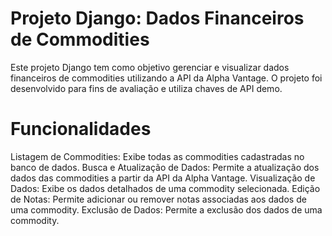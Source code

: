 # Projeto Django: Dados Financeiros de Commodities
Este projeto Django tem como objetivo gerenciar e visualizar dados financeiros de commodities utilizando a API da Alpha Vantage. O projeto foi desenvolvido para fins de avaliação e utiliza chaves de API demo.


# Funcionalidades

Listagem de Commodities: Exibe todas as commodities cadastradas no banco de dados.
Busca e Atualização de Dados: Permite a atualização dos dados das commodities a partir da API da Alpha Vantage.
Visualização de Dados: Exibe os dados detalhados de uma commodity selecionada.
Edição de Notas: Permite adicionar ou remover notas associadas aos dados de uma commodity.
Exclusão de Dados: Permite a exclusão dos dados de uma commodity.
